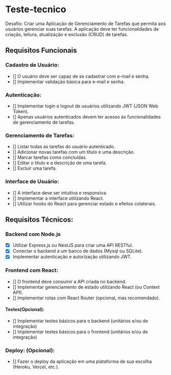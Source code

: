 # Teste-tecnico
Desafio: Criar uma Aplicação de Gerenciamento de Tarefas que permita aos usuários gerenciar suas tarefas. A aplicação deve ter funcionalidades de criação, leitura, atualização e exclusão (CRUD) de tarefas. 

## Requisitos Funcionais
### Cadastro de Usuário:
- [] O usuário deve ser capaz de se cadastrar com e-mail e senha. 
- [] Implementar validação básica para e-mail e senha.

### Autenticação:
- [] Implementar login e logout de usuários utilizando JWT (JSON Web Token). 
- [] Apenas usuários autenticados devem ter acesso às funcionalidades de gerenciamento de tarefas.

### Gerenciamento de Tarefas: 
- [] Listar todas as tarefas do usuário autenticado. 
- [] Adicionar novas tarefas com um título e uma descrição. 
- [] Marcar tarefas como concluídas. 
- [] Editar o título e a descrição de uma tarefa. 
- [] Excluir uma tarefa.

### Interface de Usuário: 
- [] A interface deve ser intuitiva e responsiva. 
- [] Implementar a interface utilizando React. 
- [] Utilizar hooks do React para gerenciar estado e efeitos colaterais.

## Requisitos Técnicos:
### Backend com Node.js
- [x] Utilizar Express.js ou NestJS para criar uma API RESTful. 
- [x] Conectar o backend a um banco de dados (Mysql ou SQLite). 
- [x] Implementar autenticação e autorização utilizando JWT.

### Frontend com React:
- [] O frontend deve consumir a API criada no backend. 
- [] Implementar gerenciamento de estado utilizando React (ou Context API). 
- [] Implementar rotas com React Router (opcional, mas recomendado).

#### Testes(Opcional): 
- [] Implementar testes básicos para o backend (unitários e/ou de integração) 
- [] Implementar testes básicos para o frontend (unitários e/ou de integração) 

### Deploy: (Opcional): 
- [] Fazer o deploy da aplicação em uma plataforma de sua escolha (Heroku, Vercel, etc.).